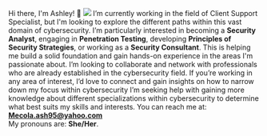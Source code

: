  Hi there, I'm Ashley! 👋
<a href="https://linkedin.com"><img src="https://img.shields.io/badge/-LinkedIn-0072b1?style=for-the-badge&logo=linkedin&logoColor=white" /></a>
I’m currently working in the field of Client Support Specialist, but I'm looking to explore the different paths within this vast domain of cybersecurity. I’m particularly interested in becoming a **Security Analyst**, engaging in **Penetration Testing**, developing **Principles of Security Strategies**, or working as a **Security Consultant**.
This is helping me build a solid foundation and gain hands-on experience in the areas I'm passionate about.
I’m looking to collaborate and network with professionals who are already established in the cybersecurity field. If you’re working in any area of interest, I’d love to connect and gain insights on how to narrow down my focus within cybersecurity
I’m seeking help with gaining more knowledge about different specializations within cybersecurity to determine what best suits my skills and interests.
You can reach me at: **Mecola.ash95@yahoo.com**  
My pronouns are: **She/Her**.

